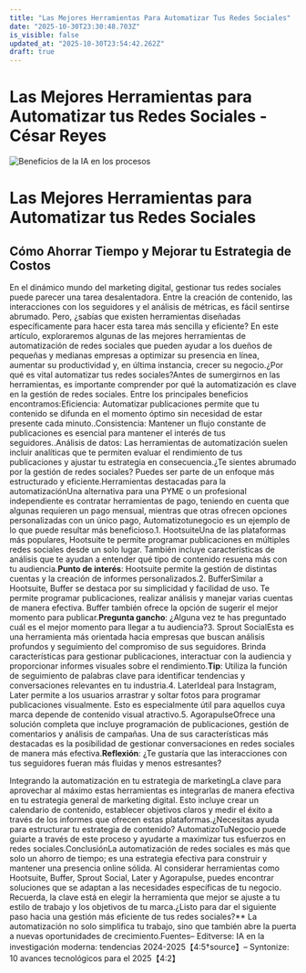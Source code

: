 ```yaml
---
title: "Las Mejores Herramientas Para Automatizar Tus Redes Sociales"
date: "2025-10-30T23:30:48.703Z"
is_visible: false
updated_at: "2025-10-30T23:54:42.262Z"
draft: true
---
```


# Las Mejores Herramientas para Automatizar tus Redes Sociales - César Reyes
![Beneficios de la IA en los procesos](https://cesarreyesjaramillo.com/wp-content/uploads/2024/12/Ahorro-de-tiempo-uno-de-los-beneficios-de-la-automatizacion-Sistemas-1024x576.jpg)
# Las Mejores Herramientas para Automatizar tus Redes Sociales
## Cómo Ahorrar Tiempo y Mejorar tu Estrategia de Costos
En el dinámico mundo del marketing digital, gestionar tus redes sociales puede parecer una tarea desalentadora. Entre la creación de contenido, las interacciones con los seguidores y el análisis de métricas, es fácil sentirse abrumado. Pero, ¿sabías que existen herramientas diseñadas específicamente para hacer esta tarea más sencilla y eficiente? En este artículo, exploraremos algunas de las mejores herramientas de automatización de redes sociales que pueden ayudar a los dueños de pequeñas y medianas empresas a optimizar su presencia en línea, aumentar su productividad y, en última instancia, crecer su negocio.¿Por qué es vital automatizar tus redes sociales?Antes de sumergirnos en las herramientas, es importante comprender por qué la automatización es clave en la gestión de redes sociales. Entre los principales beneficios encontramos:Eficiencia: Automatizar publicaciones permite que tu contenido se difunda en el momento óptimo sin necesidad de estar presente cada minuto..Consistencia: Mantener un flujo constante de publicaciones es esencial para mantener el interés de tus seguidores..Análisis de datos: Las herramientas de automatización suelen incluir analíticas que te permiten evaluar el rendimiento de tus publicaciones y ajustar tu estrategia en consecuencia.¿Te sientes abrumado por la gestión de redes sociales? Puedes ser parte de un enfoque más estructurado y eficiente.Herramientas destacadas para la automatizaciónUna alternativa para una PYME o un profesional independiente es contratar herramientas de pago, teniendo en cuenta que algunas requieren un pago mensual, mientras que otras ofrecen opciones personalizadas con un único pago, Automatizotunegocio es un ejemplo de lo que puede resultar más beneficioso.1. HootsuiteUna de las plataformas más populares, Hootsuite te permite programar publicaciones en múltiples redes sociales desde un solo lugar. También incluye características de análisis que te ayudan a entender qué tipo de contenido resuena más con tu audiencia.**Punto de interés**: Hootsuite permite la gestión de distintas cuentas y la creación de informes personalizados.2. BufferSimilar a Hootsuite, Buffer se destaca por su simplicidad y facilidad de uso. Te permite programar publicaciones, realizar análisis y manejar varias cuentas de manera efectiva. Buffer también ofrece la opción de sugerir el mejor momento para publicar.**Pregunta gancho**: ¿Alguna vez te has preguntado cuál es el mejor momento para llegar a tu audiencia?3. Sprout SocialEsta es una herramienta más orientada hacia empresas que buscan análisis profundos y seguimiento del compromiso de sus seguidores. Brinda características para gestionar publicaciones, interactuar con la audiencia y proporcionar informes visuales sobre el rendimiento.**Tip**: Utiliza la función de seguimiento de palabras clave para identificar tendencias y conversaciones relevantes en tu industria.4. LaterIdeal para Instagram, Later permite a los usuarios arrastrar y soltar fotos para programar publicaciones visualmente. Esto es especialmente útil para aquellos cuya marca depende de contenido visual atractivo.5. AgorapulseOfrece una solución completa que incluye programación de publicaciones, gestión de comentarios y análisis de campañas. Una de sus características más destacadas es la posibilidad de gestionar conversaciones en redes sociales de manera más efectiva.**Reflexión**: ¿Te gustaría que las interacciones con tus seguidores fueran más fluidas y menos estresantes?
Integrando la automatización en tu estrategia de marketingLa clave para aprovechar al máximo estas herramientas es integrarlas de manera efectiva en tu estrategia general de marketing digital. Esto incluye crear un calendario de contenido, establecer objetivos claros y medir el éxito a través de los informes que ofrecen estas plataformas.¿Necesitas ayuda para estructurar tu estrategia de contenido? AutomatizoTuNegocio puede guiarte a través de este proceso y ayudarte a maximizar tus esfuerzos en redes sociales.ConclusiónLa automatización de redes sociales es más que solo un ahorro de tiempo; es una estrategia efectiva para construir y mantener una presencia online sólida. Al considerar herramientas como Hootsuite, Buffer, Sprout Social, Later y Agorapulse, puedes encontrar soluciones que se adaptan a las necesidades específicas de tu negocio. Recuerda, la clave está en elegir la herramienta que mejor se ajuste a tu estilo de trabajo y los objetivos de tu marca.¿Listo para dar el siguiente paso hacia una gestión más eficiente de tus redes sociales?** La automatización no solo simplifica tu trabajo, sino que también abre la puerta a nuevas oportunidades de crecimiento.Fuentes– Editverse: IA en la investigación moderna: tendencias 2024-2025【4:5†source】– Syntonize: 10 avances tecnológicos para el 2025【4:2】